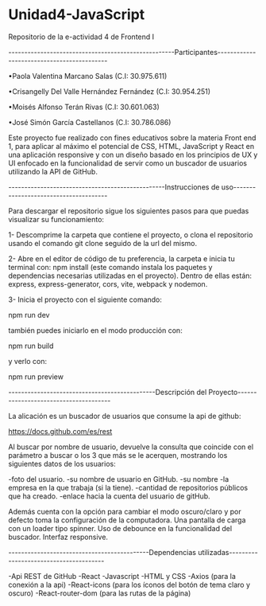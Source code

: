 # Unidad4-JavaScript
Repositorio de la e-actividad 4 de Frontend I

----------------------------------------------------Participantes-------------------------------------------

•Paola Valentina Marcano Salas (C.I: 30.975.611) 

•Crisangelly Del Valle Hernández Fernández (C.I: 30.954.251)

•Moisés Alfonso Terán Rivas (C.I: 30.601.063)

•José Simón García Castellanos (C.I: 30.786.086)


Este proyecto fue realizado con fines educativos sobre la materia Front end 1, para aplicar al máximo el potencial de CSS, HTML, JavaScript y React en una aplicación responsive y con un diseño basado en los principios de UX y UI enfocado en la funcionalidad de servir como un buscador de usuarios utilizando la API de GitHub.

-------------------------------------------------Instrucciones de uso--------------------------------------

Para descargar el repositorio sigue los siguientes pasos para que puedas visualizar su funcionamiento:

1- Descomprime la carpeta que contiene el proyecto, o clona el repositorio usando el comando git clone seguido de la url del mismo.

2- Abre en el editor de código de tu preferencia, la carpeta e inicia tu terminal con:
npm install (este comando instala los paquetes y dependencias necesarias utilizadas en el proyecto).
Dentro de ellas están: express, express-generator, cors, vite, webpack y nodemon.

3- Inicia el proyecto con el siguiente comando:

  npm run dev

  también puedes iniciarlo en el modo producción con:

  npm run build  

  y verlo con:

  npm run preview 
  
----------------------------------------------Descripción del Proyecto--------------------------------------

La alicación es un buscador de usuarios que consume la api de github:

  https://docs.github.com/es/rest
  
Al buscar por nombre de usuario, devuelve la consulta que coincide con el parámetro a buscar o los 3 que más se 
le acerquen, mostrando los siguientes datos de los usuarios:

  -foto del usuario.
  -su nombre de usuario en GitHub. 
	-su nombre 
  -la empresa en la que trabaja (si la tiene).
	-cantidad de repositorios públicos que ha creado.
  -enlace hacia la cuenta del usuario de gitHub.

Además cuenta con la opción para cambiar el modo oscuro/claro y por defecto toma la configuración de la computadora. 
Una pantalla de carga con un loader tipo spinner.
Uso de debounce en la funcionalidad del buscador.
Interfaz responsive.


--------------------------------------------Dependencias utilizadas---------------------------------------

-Api REST de GitHub
-React
-Javascript
-HTML y CSS
-Axios (para la conexión a la api)
-React-icons (para los íconos del botón de tema claro y oscuro)
-React-router-dom (para las rutas de la página)
